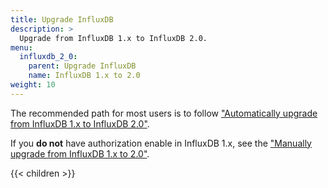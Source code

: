 ```yaml
---
title: Upgrade InfluxDB
description: >
  Upgrade from InfluxDB 1.x to InfluxDB 2.0.
menu:
  influxdb_2_0:
    parent: Upgrade InfluxDB
    name: InfluxDB 1.x to 2.0
weight: 10
---
```


The recommended path for most users is to follow ["Automatically upgrade from InfluxDB 1.x to InfluxDB 2.0"]().

If you **do not** have authorization enable in InfluxDB 1.x,
see the ["Manually upgrade from InfluxDB 1.x to 2.0"](/influxdb/v2.0/upgrade/v1-to-v2/manual-upgrade).

{{< children >}}
